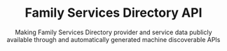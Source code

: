 ---
agency: Ministry of Social Development
title: Family Services Directory API
subtitle: Making Family Services Directory provider and service data publicly available through and automatically generated machine discoverable APIs
permalink:
excerpt: Making Family Services Directory provider and service data publicly available through and automatically generated machine discoverable APIs
image: /assets/img/projects/
image_accessibility:
image_icon:
expiration_date:
github_repo: https://github.com/ServiceInnovationLab/FamilyServiceDirectorySearchinator
project_url: "[]()"
learn_more:
resources:
quote:
redirect_to:
  - https://github.com/ServiceInnovationLab/FamilyServiceDirectorySearchinator
external_url: https://github.com/ServiceInnovationLab/FamilyServiceDirectorySearchinator
external_link_title: GitHub
---